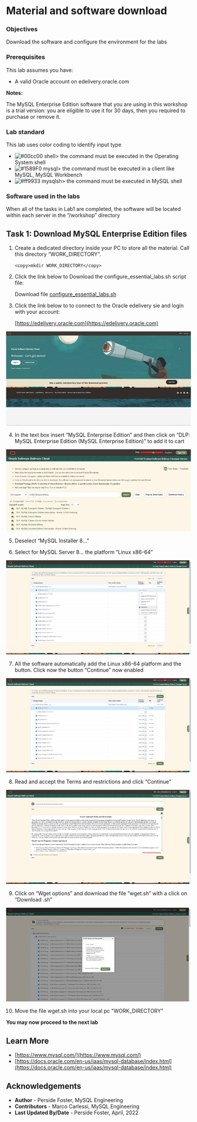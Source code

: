 # Material and software download


### Objectives

Download the software and configure the environment for the labs



### Prerequisites

This lab assumes you have:
* A valid Oracle account on edelivery.oracle.com

**Notes:** 

The MySQL Enterprise Edition software that you are using in this workshop is a trial version: you are eligible to use it for 30 days, then you required to purchase or remove it.


### Lab standard 

This lab uses color coding to identify input type
* ![#00cc00](https://via.placeholder.com/15/00cc00/000000?text=+) shell> the command must be executed in the Operating System shell
* ![#1589F0](https://via.placeholder.com/15/1589F0/000000?text=+) mysql> the command must be executed in a client like MySQL, MySQL Workbench
* ![#ff9933](https://via.placeholder.com/15/ff9933/000000?text=+) mysqlsh> the command must be executed in MySQL shell

### Software used in the labs
When all of the tasks in Lab1 are completed, the software will be located within each server in the “/workshop” directory 

## Task 1: Download MySQL Enterprise Edition files

1. Create a dedicated directory inside your PC  to store all the material. Call this directory “WORK_DIRECTORY”.

    ```
    <copy>mkdir WORK_DIRECTORY</copy>
    ```   
2. Click the link below to Download the configure\_essential\_labs.sh script file: 

   Download file [configure\_essential\_labs.sh](files/configure_essential_labs.sh)

3. Click the link below to to connect to the Oracle edelivery sie and login with your account:

    [https://edelivery.oracle.com](https://edelivery.oracle.com) 

  ![INTRO](./images/image003.jpg " ") 

4. In the text box insert “MySQL Enterprise Edition” and then click on “DLP: MySQL Enterprise Edition (MySQL Enterprise Edition)” to add it to cart

  ![INTRO](./images/image007.jpg " ") 

5. Deselect “MySQL Installer 8…”

6. Select for MySQL Server 8… the platform “Linux x86-64”

  ![INTRO](./images/image011.png " ") 

7. All the software automatically add the Linux x86-64 platform and the button.
Click now the button “Continue” now enabled

  ![INTRO](./images/image013.png " ") 

8. Read and accept the Terms and restrictions and click “Continue”

  ![INTRO](./images/image016.png " ") 

9. Click on “Wget options” and download the file “wget.sh” with a click on “Download .sh”

  ![INTRO](./images/image019.png " ") 

10. Move the file wget.sh into your local pc "WORK_DIRECTORY"

**You may now proceed to the next lab**

## Learn More

* [https://www.mysql.com/](https://www.mysql.com/)
* [https://docs.oracle.com/en-us/iaas/mysql-database/index.html](https://docs.oracle.com/en-us/iaas/mysql-database/index.html)

## Acknowledgements
* **Author** - Perside Foster, MySQL Engineering
* **Contributors** -  Marco Carlessi, MySQL Engineering
* **Last Updated By/Date** - Perside Foster, April, 2022
